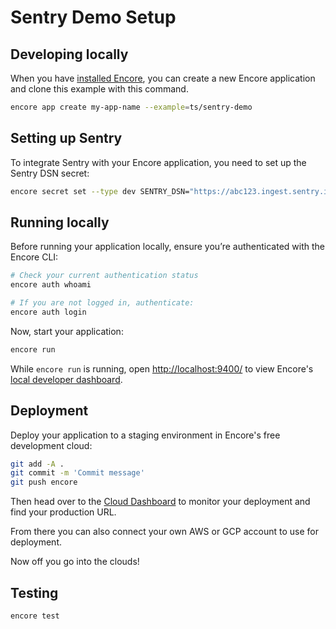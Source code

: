 # Sentry Demo Setup

## Developing locally

When you have [installed Encore](https://encore.dev/docs/ts/install), you can create a new Encore application and clone this example with this command.

```bash
encore app create my-app-name --example=ts/sentry-demo
```

## Setting up Sentry

To integrate Sentry with your Encore application, you need to set up the Sentry DSN secret:

```bash
encore secret set --type dev SENTRY_DSN="https://abc123.ingest.sentry.io/987654"
```

## Running locally
Before running your application locally, ensure you’re authenticated with the Encore CLI:
```bash
# Check your current authentication status
encore auth whoami

# If you are not logged in, authenticate:
encore auth login
```

Now, start your application:
```bash
encore run
```

While `encore run` is running, open <http://localhost:9400/> to view Encore's [local developer dashboard](https://encore.dev/docs/ts/observability/dev-dash).

## Deployment

Deploy your application to a staging environment in Encore's free development cloud:

```bash
git add -A .
git commit -m 'Commit message'
git push encore
```

Then head over to the [Cloud Dashboard](https://app.encore.dev) to monitor your deployment and find your production URL.

From there you can also connect your own AWS or GCP account to use for deployment.

Now off you go into the clouds!

## Testing

```bash
encore test
```
